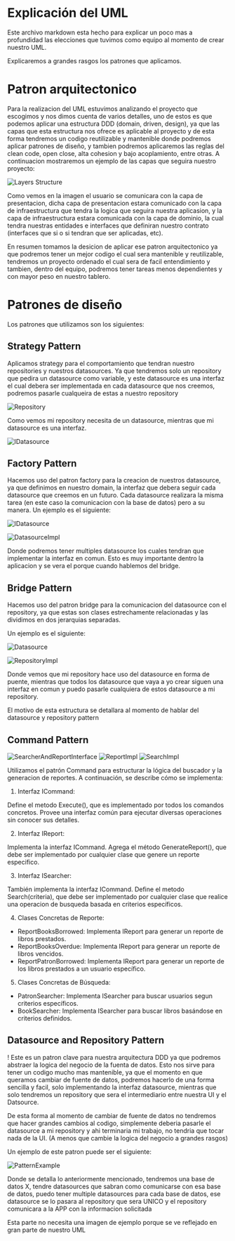 # Explicación del UML

Este archivo markdown esta hecho para explicar un poco mas a profundidad las elecciones que tuvimos como equipo al momento de crear nuestro UML. 

Explicaremos a grandes rasgos los patrones que aplicamos.

# Patron arquitectonico

Para la realizacion del UML estuvimos analizando el proyecto que escogimos y nos dimos cuenta de varios detalles, uno de estos es que podemos aplicar una estructura DDD (domain, driven, design), ya que las capas que esta estructura nos ofrece es aplicable al proyecto y de esta forma tendremos un codigo reutilizable y mantenible donde podremos aplicar patrones de diseño, y tambien podremos aplicaremos las reglas del clean code, open close, alta cohesion y bajo acoplamiento, entre otras.
A continuacion mostraremos un ejemplo de las capas que seguira nuestro proyecto:

![Layers Structure](./images/layers_structure.png)

Como vemos en la imagen el usuario se comunicara con la capa de presentacion, dicha capa de presentacion estara comunicado con la capa de infraestructura que tendra la logica que seguira nuestra aplicasion, y la capa de infraestructura estara comunicada con la capa de dominio, la cual tendra nuestras entidades e interfaces que definiran nuestro contrato (interfaces que si o si tendran que ser aplicadas, etc).

En resumen tomamos la desicion de aplicar ese patron arquitectonico ya que podremos tener un mejor codigo el cual sera mantenible y reutilizable, tendremos un proyecto ordenado el cual sera de facil entendimiento y tambien, dentro del equipo, podremos tener tareas menos dependientes y con mayor peso en nuestro tablero.

# Patrones de diseño

Los patrones que utilizamos son los siguientes:

## Strategy Pattern

Aplicamos strategy para el comportamiento que tendran nuestro repositories y nuestros datasources.
Ya que tendremos solo un repository que pedira un datasource como variable, y este datasource es una interfaz el cual debera ser implementada en cada datasource que nos creemos, podremos pasarle cualqueira de estas a nuestro repository

![Repository](./images/repository_impl.png)

Como vemos mi repository necesita de un datasource, mientras que mi datasource es una interfaz.

![IDatasource](./images/datasources.png)

## Factory Pattern

Hacemos uso del patron factory para la creacion de nuestros datasource, ya que definimos en nuestro domain, la interfaz que debera seguir cada datasource que creemos en un futuro. Cada datasource realizara la misma tarea (en este caso la comunicacion con la base de datos) pero a su manera.
Un ejemplo es el siguiente:

![IDatasource](./images/datasources.png)

![DatasourceImpl](./images/datasources_impl.png)

Donde podremos tener multiples datasource los cuales tendran que implementar la interfaz en comun.
Esto es muy importante dentro la aplicacion y se vera el porque cuando hablemos del bridge.


## Bridge Pattern
Hacemos uso del patron bridge para la comunicacion del datasource con el repository, ya que estas son clases estrechamente relacionadas y las dividimos en dos jerarquias separadas.

Un ejemplo es el siguiente:

![Datasource](./images/datasources.png)

![RepositoryImpl](./images/repository_impl.png)

Donde vemos que mi repository hace uso del datasource en forma de puente, mientras que todos los datasource que vaya a yo crear siguen una interfaz en comun y puedo pasarle cualquiera de estos datasource a mi repository.

El motivo de esta estructura se detallara al momento de hablar del datasource y repository pattern

## Command Pattern
![SearcherAndReportInterface](./images/searcher_report_interface.png)
![ReportImpl](./images/report_impl.png)
![SearchImpl](./images/search_impl.png)

Utilizamos el patrón Command para estructurar la lógica del buscador y la generacion de reportes. 
A continuación, se describe cómo se implementa:

1. Interfaz ICommand:

Define el metodo Execute(), que es implementado por todos los comandos concretos.
Provee una interfaz común para ejecutar diversas operaciones sin conocer sus detalles.

2. Interfaz IReport:

Implementa la interfaz ICommand.
Agrega el método GenerateReport(), que debe ser implementado por cualquier clase que genere un reporte especifico.

3. Interfaz ISearcher:

También implementa la interfaz ICommand.
Define el metodo Search(criteria), que debe ser implementado por cualquier clase que realice una operacion de busqueda
basada en criterios específicos.

4. Clases Concretas de Reporte:

- ReportBooksBorrowed: Implementa IReport para generar un reporte de libros prestados.
- ReportBooksOverdue: Implementa IReport para generar un reporte de libros vencidos.
- ReportPatronBorrowed: Implementa IReport para generar un reporte de los libros prestados a un usuario específico.

5. Clases Concretas de Búsqueda:

- PatronSearcher: Implementa ISearcher para buscar usuarios segun criterios específicos.
- BookSearcher: Implementa ISearcher para buscar libros basándose en criterios definidos.
## Datasource and Repository Pattern
!
Este es un patron clave para nuestra arquitectura DDD ya que podremos abstraer la logica del negocio de la fuenta de datos. Esto nos sirve para tener un codigo mucho mas mantenible, ya que el momento en que queramos cambiar de fuente de datos, podremos hacerlo de una forma sencilla y facil, solo implementando la interfaz datasource, mientras que solo tendremos un repository que sera el intermediario entre nuestra UI y el Datsource.

De esta forma al momento de cambiar de fuente de datos no tendremos que hacer grandes cambios al codigo, simplemente deberia pasarle el datasource a mi repository y ahi terminaria mi trabajo, no tendria que tocar nada de la UI. (A menos que cambie la logica del negocio a grandes rasgos)

Un ejemplo de este patron puede ser el siguiente:

![PatternExample](./images/repository_pattern.png)

Donde se detalla lo anteriormente mencionado, tendremos una base de datos X, tendre datasources que sabran como comunicarse con esa base de datos, puedo tener multiple datasources para cada base de datos, ese datasource se lo pasara al repository que sera UNICO y el repository comunicara a la APP con la informacion solicitada

Esta parte no necesita una imagen de ejemplo porque se ve reflejado en gran parte de nuestro UML
